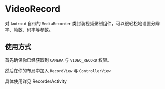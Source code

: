 # VideoRecord

对 `Android` 自带的 `MediaRecorder`
类封装视频录制组件，可以很轻松地设置分辨率、帧数、码率等参数。

## 使用方式

首先确保你已经获取到 `CAMERA` 与 `VIDEO_RECORD` 权限。

然后在你的布局中加入 `RecordView` 与 `ControllerView`

具体使用详见 RecorderActivity
